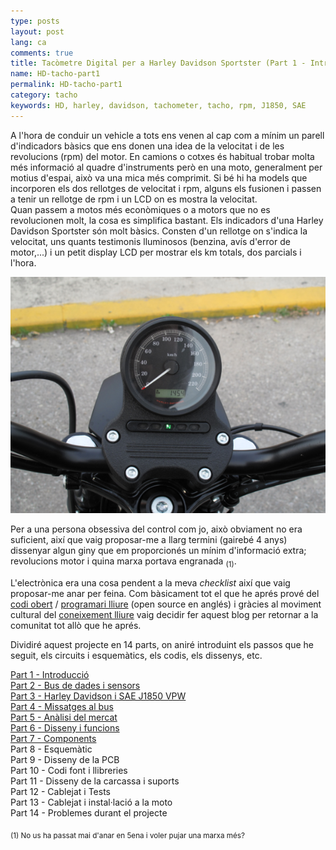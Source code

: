 ```yaml
---
type: posts
layout: post
lang: ca
comments: true
title: Tacòmetre Digital per a Harley Davidson Sportster (Part 1 - Introducció)
name: HD-tacho-part1
permalink: HD-tacho-part1
category: tacho
keywords: HD, harley, davidson, tachometer, tacho, rpm, J1850, SAE
---
```


A l'hora de conduir un vehicle a tots ens venen al cap com a mínim un parell d'indicadors bàsics que ens donen una idea de la velocitat i de les revolucions (rpm) del motor. En camions o cotxes és habitual trobar molta més informació al quadre d'instruments però en una moto, generalment per motius d'espai, això va una mica més comprimit. Si bé hi ha models que incorporen els dos rellotges de velocitat i rpm, alguns els fusionen i passen a tenir un rellotge de rpm i un LCD on es mostra la velocitat.<br>
Quan passem a motos més econòmiques o a motors que no es revolucionen molt, la cosa es simplifica bastant. Els indicadors d'una Harley Davidson Sportster són molt bàsics. Consten d'un rellotge on s'indica la velocitat, uns quants testimonis lluminosos (benzina, avís d'error de motor,...) i un petit display LCD per mostrar els km totals, dos parcials i l'hora. 
<p>
<!--more-->

<center><img src="/images/Part1/meter.png" alt="Contingut: HD Sportster velocímetre. Source: Xavier Morales"></center>

Per a una persona obsessiva del control com jo, això obviament no era suficient, així que vaig proposar-me a llarg termini (gairebé 4 anys) dissenyar algun giny que em proporcionés un mínim d'informació extra; revolucions motor i quina marxa portava engranada <sub>(1)</sub>. <p>

L'electrònica era una cosa pendent a la meva <em>checklist</em> així que vaig proposar-me anar per feina. Com bàsicament tot el que he aprés prové del <a href="https://ca.wikipedia.org/wiki/Codi_obert" target="_blank">codi obert</a> / <a href="https://ca.wikipedia.org/wiki/Programari_lliure" target="_blank">programari lliure</a> (open source en anglés) i gràcies al moviment cultural del <a href="https://ca.wikipedia.org/wiki/Coneixement_lliure" target="_blank">coneixement lliure</a> vaig decidir fer aquest blog per retornar a la comunitat tot allò que he aprés. <br>

Dividiré aquest projecte en 14 parts, on aniré introduint els passos que he seguit, els circuits i esquemàtics, els codis, els dissenys, etc. 
<p>

<a href="/HD-tacho-part1">Part 1 - Introducció </a> <br>
<a href="/HD-tacho-part2">Part 2 - Bus de dades i sensors </a><br>
<a href="/HD-tacho-part3">Part 3 - Harley Davidson i SAE J1850 VPW </a><br>
<a href="/HD-tacho-part4">Part 4 - Missatges al bus </a><br>
<a href="/HD-tacho-part5">Part 5 - Anàlisi del mercat </a><br>
<a href="/HD-tacho-part6">Part 6 - Disseny i funcions </a><br>
<a href="/HD-tacho-part7">Part 7 - Components </a><br>
Part 8 - Esquemàtic <br>
Part 9 - Disseny de la PCB <br>
Part 10 - Codi font i llibreries <br>
Part 11 - Disseny de la carcassa i suports <br>
Part 12 - Cablejat i Tests <br>
Part 13 - Cablejat i instal·lació a la moto <br>
Part 14 - Problemes durant el projecte <br>

<p>
<sub>(1) No us ha passat mai d'anar en 5ena i voler pujar una marxa més?</sub>
